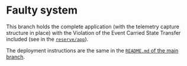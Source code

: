 # Faulty system
This branch holds the complete application (with the telemetry capture structure in place) with the Violation of the Event Carried State Transfer included (see in the [`reserve/app`](https://github.com/Bjastkuliar/ecst-violation/blob/ce470a0c343946fc4edc3dcfe0ef3ae84522c21a/reserve/app.py#L191-L197)). 

The deployment instructions are the same in the [`README.md` of the main branch](https://github.com/Bjastkuliar/ecst-violation?tab=readme-ov-file#how-to-run).